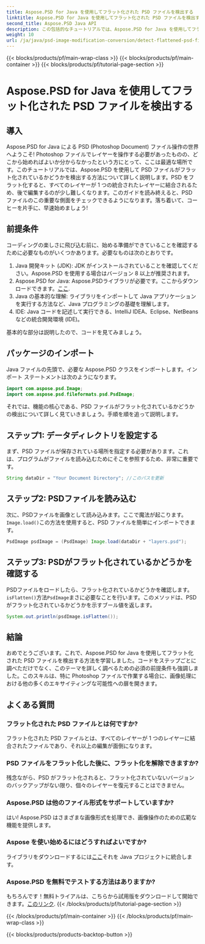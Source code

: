 ```yaml
---
title: Aspose.PSD for Java を使用してフラット化された PSD ファイルを検出する
linktitle: Aspose.PSD for Java を使用してフラット化された PSD ファイルを検出する
second_title: Aspose.PSD Java API
description: この包括的なチュートリアルでは、Aspose.PSD for Java を使用してフラット化された PSD ファイルを検出する方法を段階的に学習します。
weight: 10
url: /ja/java/psd-image-modification-conversion/detect-flattened-psd-files/
---
```


{{< blocks/products/pf/main-wrap-class >}}
{{< blocks/products/pf/main-container >}}
{{< blocks/products/pf/tutorial-page-section >}}

# Aspose.PSD for Java を使用してフラット化された PSD ファイルを検出する

## 導入

Aspose.PSD for Java による PSD (Photoshop Document) ファイル操作の世界へようこそ! Photoshop ファイルでレイヤーを操作する必要があったものの、どこから始めればよいか分からなかったという方にとって、ここは最適な場所です。このチュートリアルでは、Aspose.PSD を使用して PSD ファイルがフラット化されているかどうかを検出する方法について詳しく説明します。PSD をフラット化すると、すべてのレイヤーが 1 つの統合されたレイヤーに結合されるため、後で編集するのが少し難しくなります。このガイドを読み終えると、PSD ファイルのこの重要な側面をチェックできるようになります。落ち着いて、コーヒーを片手に、早速始めましょう!

## 前提条件

コーディングの楽しさに飛び込む前に、始める準備ができていることを確認するために必要なものがいくつかあります。必要なものは次のとおりです。

1. Java 開発キット (JDK): JDK がインストールされていることを確認してください。Aspose.PSD を使用する場合はバージョン 8 以上が推奨されます。
2.  Aspose.PSD for Java: Aspose.PSDライブラリが必要です。ここからダウンロードできます。[ここ](https://releases.aspose.com/psd/java/).
3. Java の基本的な理解: ライブラリをインポートして Java アプリケーションを実行する方法など、Java プログラミングの基礎を理解します。
4. IDE: Java コードを記述して実行できる、IntelliJ IDEA、Eclipse、NetBeans などの統合開発環境 (IDE)。

基本的な部分は説明したので、コードを見てみましょう。

## パッケージのインポート

Java ファイルの先頭で、必要な Aspose.PSD クラスをインポートします。インポート ステートメントは次のようになります。

```java
import com.aspose.psd.Image;
import com.aspose.psd.fileformats.psd.PsdImage;
```

それでは、機能の核心である、PSD ファイルがフラット化されているかどうかの検出について詳しく見ていきましょう。手順を順を追って説明します。

## ステップ1: データディレクトリを設定する

まず、PSD ファイルが保存されている場所を指定する必要があります。これは、プログラムがファイルを読み込むためにそこを参照するため、非常に重要です。

```java
String dataDir = "Your Document Directory"; //このパスを更新
```

## ステップ2: PSDファイルを読み込む

次に、PSDファイルを画像として読み込みます。ここで魔法が起こります。`Image.load()`この方法を使用すると、PSD ファイルを簡単にインポートできます。

```java
PsdImage psdImage = (PsdImage) Image.load(dataDir + "layers.psd");
```

## ステップ3: PSDがフラット化されているかどうかを確認する

PSDファイルをロードしたら、フラット化されているかどうかを確認します。`isFlatten()`方法`PsdImage`まさに必要なことを行います。このメソッドは、PSD がフラット化されているかどうかを示すブール値を返します。

```java
System.out.println(psdImage.isFlatten());
```

## 結論

おめでとうございます。これで、Aspose.PSD for Java を使用してフラット化された PSD ファイルを検出する方法を学習しました。コードをステップごとに調べただけでなく、このテーマを詳しく調べるための必須の前提条件も強調しました。このスキルは、特に Photoshop ファイルで作業する場合に、画像処理における他の多くのエキサイティングな可能性への扉を開きます。

## よくある質問

### フラット化された PSD ファイルとは何ですか?
フラット化された PSD ファイルとは、すべてのレイヤーが 1 つのレイヤーに結合されたファイルであり、それ以上の編集が面倒になります。

### PSD ファイルをフラット化した後に、フラット化を解除できますか?
残念ながら、PSD がフラット化されると、フラット化されていないバージョンのバックアップがない限り、個々のレイヤーを復元することはできません。

### Aspose.PSD は他のファイル形式をサポートしていますか?
はい! Aspose.PSD はさまざまな画像形式を処理でき、画像操作のための広範な機能を提供します。

### Aspose を使い始めるにはどうすればよいですか?
ライブラリをダウンロードするには[ここ](https://releases.aspose.com/psd/java/)それを Java プロジェクトに統合します。

### Aspose.PSD を無料でテストする方法はありますか?
もちろんです！無料トライアルは、こちらから試用版をダウンロードして開始できます。[このリンク](https://releases.aspose.com/).
{{< /blocks/products/pf/tutorial-page-section >}}

{{< /blocks/products/pf/main-container >}}
{{< /blocks/products/pf/main-wrap-class >}}

{{< blocks/products/products-backtop-button >}}
